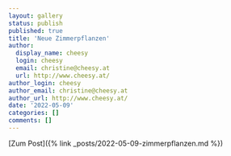 ```yaml
---
layout: gallery
status: publish
published: true
title: 'Neue Zimmerpflanzen'
author:
  display_name: cheesy
  login: cheesy
  email: christine@cheesy.at
  url: http://www.cheesy.at/
author_login: cheesy
author_email: christine@cheesy.at
author_url: http://www.cheesy.at/
date: '2022-05-09'
categories: []
comments: []
---
```

[Zum Post]({% link _posts/2022-05-09-zimmerpflanzen.md %})